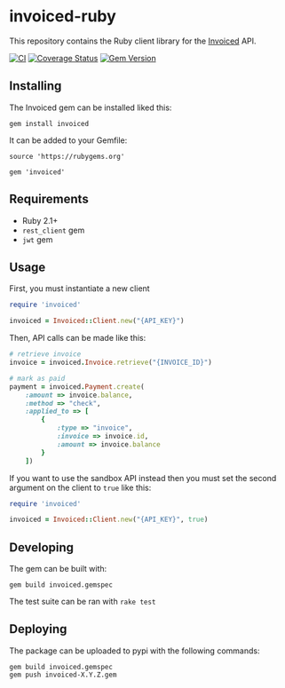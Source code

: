 invoiced-ruby
========

This repository contains the Ruby client library for the [Invoiced](https://invoiced.com) API.

[![CI](https://github.com/Invoiced/invoiced-php/actions/workflows/ci.yml/badge.svg)](https://github.com/Invoiced/invoiced-php/actions/workflows/ci.yml)
[![Coverage Status](https://coveralls.io/repos/Invoiced/invoiced-ruby/badge.svg?branch=master&service=github)](https://coveralls.io/github/Invoiced/invoiced-ruby?branch=master)
[![Gem Version](https://badge.fury.io/rb/invoiced.svg)](https://badge.fury.io/rb/invoiced)

## Installing

The Invoiced gem can be installed liked this:

```
gem install invoiced
```

It can be added to your Gemfile:

```
source 'https://rubygems.org'

gem 'invoiced'
```

## Requirements

- Ruby 2.1+
- `rest_client` gem
- `jwt` gem

## Usage

First, you must instantiate a new client

```ruby
require 'invoiced'

invoiced = Invoiced::Client.new("{API_KEY}")
```

Then, API calls can be made like this:
```ruby
# retrieve invoice
invoice = invoiced.Invoice.retrieve("{INVOICE_ID}")

# mark as paid
payment = invoiced.Payment.create(
    :amount => invoice.balance,
    :method => "check",
    :applied_to => [
        {
            :type => "invoice",
            :invoice => invoice.id,
            :amount => invoice.balance
        }
    ])
```

If you want to use the sandbox API instead then you must set the second argument on the client to `true` like this:

```ruby
require 'invoiced'

invoiced = Invoiced::Client.new("{API_KEY}", true)
```

## Developing

The gem can be built with:

```
gem build invoiced.gemspec
```

The test suite can be ran with `rake test`

## Deploying

The package can be uploaded to pypi with the following commands:

```
gem build invoiced.gemspec
gem push invoiced-X.Y.Z.gem
```